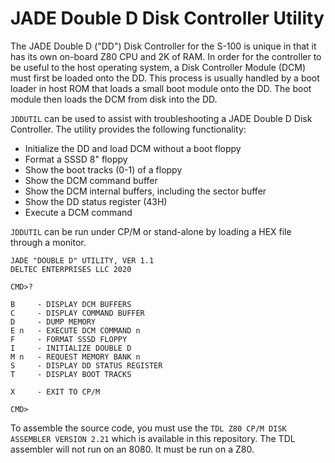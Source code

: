 # JADE Double D Disk Controller Utility

The JADE Double D ("DD") Disk Controller for the S-100 is unique in that it has its own on-board Z80 CPU and 2K of RAM. In order for the controller to be useful to the host operating system, a Disk Controller Module (DCM) must first be loaded onto the DD. This process is usually handled by a boot loader in host ROM that loads a small boot module onto the DD. The boot module then loads the DCM from disk into the DD.

`JDDUTIL` can be used to assist with troubleshooting a JADE Double D Disk Controller. The utility provides the following functionality:

* Initialize the DD and load DCM without a boot floppy
* Format a SSSD 8" floppy
* Show the boot tracks (0-1) of a floppy
* Show the DCM command buffer
* Show the DCM internal buffers, including the sector buffer
* Show the DD  status register (43H)
* Execute a DCM command

`JDDUTIL` can be run under CP/M or stand-alone by loading a HEX file through a monitor.

```
JADE "DOUBLE D" UTILITY, VER 1.1
DELTEC ENTERPRISES LLC 2020

CMD>?

B     - DISPLAY DCM BUFFERS
C     - DISPLAY COMMAND BUFFER
D     - DUMP MEMORY
E n   - EXECUTE DCM COMMAND n
F     - FORMAT SSSD FLOPPY
I     - INITIALIZE DOUBLE D
M n   - REQUEST MEMORY BANK n
S     - DISPLAY DD STATUS REGISTER
T     - DISPLAY BOOT TRACKS

X     - EXIT TO CP/M

CMD>
```

To assemble the source code, you must use the `TDL Z80 CP/M DISK ASSEMBLER VERSION 2.21` which is available in this repository. The TDL assembler will not run on an 8080. It must be run on a Z80.

